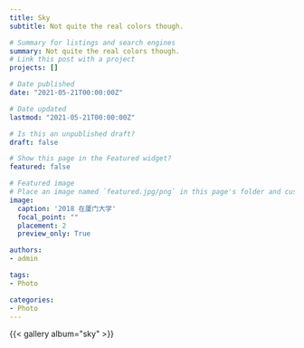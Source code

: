 ```yaml
---
title: Sky
subtitle: Not quite the real colors though.

# Summary for listings and search engines
summary: Not quite the real colors though.
# Link this post with a project
projects: []

# Date published
date: "2021-05-21T00:00:00Z"

# Date updated
lastmod: "2021-05-21T00:00:00Z"

# Is this an unpublished draft?
draft: false

# Show this page in the Featured widget?
featured: false

# Featured image
# Place an image named `featured.jpg/png` in this page's folder and customize its options here.
image:
  caption: '2018 在厦门大学'
  focal_point: ""
  placement: 2
  preview_only: True

authors:
- admin

tags:
- Photo

categories:
- Photo
---
```


{{< gallery album="sky" >}}

